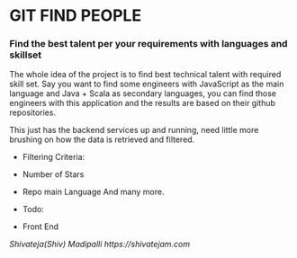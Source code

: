 # GIT FIND PEOPLE
### Find the best talent per your requirements with languages and skillset

The whole idea of the project is to find best technical talent with required skill set.
Say you want to find some engineers with JavaScript as the main language and Java + Scala as secondary languages, 
you can find those engineers with this application and the results are based on their github repositories.

This just has the backend services up and running, need little more brushing on how the data is retrieved and filtered.

* Filtering Criteria:
 * Number of Stars
 * Repo main Language And many more.

* Todo:
 * Front End
 
 
 _Shivateja(Shiv) Madipalli_
 _https://shivatejam.com_

